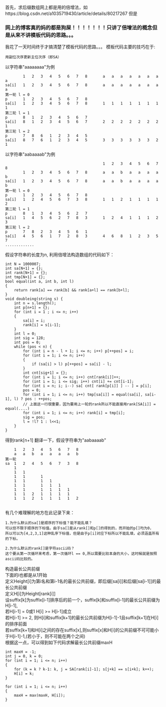 首先，求后缀数组网上都是用的倍增法，如https://blog.csdn.net/a1035719430/article/details/80217267
但是
### 网上的博客真的妈的都是狗屎！！！！！！！只讲了倍增法的概念但是从来不讲模板代码的思路。。。
我花了一天时间终于才搞清楚了模板代码的思路。。。
模板代码主要的技巧在于:
```
用副位次序更新主位次序（即SA）
```
以字符串"aaaaaaaa"为例
```
        1   2   3   4   5   6   7   8       a   a   a   a   a   a   a   a
sa[i]   1   2   3   4   5   6   7   8       a   a   a   a   a   a   a   a
第一轮 l = 0
p       1   2   3   4   5   6   7   8       
sa[i]   1   2   3   4   5   6   7   8       1   1   1   1   1   1   1   1
第二轮 l = 1
p       8   1   2   3   4   5   6   7       
sa[i]   8   1   2   3   4   5   6   7       2   2   2   2   2   2   2   1
第三轮 l = 2
p       7   8   6   1   2   3   4   5 
sa[i]   8   7   6   1   2   3   4   5       3   3   3   3   3   3   2   1
```
以字符串"aabaaaab"为例
```
                                            1   2   3   4   5   6   7   8
        1   2   3   4   5   6   7   8       a   a   b   a   a   a   a   b
sa[i]   1   2   3   4   5   6   7   8       a   a   b   a   a   a   a   b
第一轮 l = 0
p       1   2   3   4   5   6   7   8       
sa[i]   1   2   4   5   6   7   3   8       1   1   2   1   1   1   1   2
第二轮 l = 1
p       8   1   3   4   5   6   2   7       
sa[i]   1   4   5   6   2   7   8   3       1   2   4   1   1   1   2   3
第三轮 l = 2
p       7   8   2   3   4   5   6   1  
sa[i]   4   5   6   1   7   2   8   3       4   6   8   1   2   3   5   7
.............
```
假设字符串的长度为n,
利用倍增法构造数组的代码如下：
```
int N = 1000007;
int sa[N+1] = {};
int rank[N+1] = {};
int tmp[N+1] = {};
bool equal(int a, int b, int l)
{
    return rank[a] == rank[b] && rank[a+l] == rank[b+l];
}
void doubleing(string s) {
    int n = s.length();
    int p[n+1] = {};
    for (int i = 1 ; i <= n; i++)
    {
        sa[i] = i;
        rank[i] = s[i-1];
    }
    int l = 0;
    int sig = 128;
    int pos = 0;
    while (pos < n) {    
        for (int i = n - l + 1; i <= n; i++) p[++pos] = i;
        for (int i = 1; i <= n; i++)
        {
            if (sa[i] > l) p[++pos] = sa[i] - l;
        }
        int cnt[sig+1] = {};
        for (int i = 1; i <= n; i++) cnt[rank[i]]++;
        for (int i = 1; i <= sig; i++) cnt[i] += cnt[i-1];
        for (int i = n; i; i--) sa[ cnt[ rank[p[i]] ] -- ] = p[i];
        pos = 0;
        for (int i = 1; i <= n; i++) tmp[sa[i]] = equal(sa[i], sa[i-1], l) ? pos : ++pos;
        // 上面这一行很重要，因为要用上一轮的rank所以不能直接用rank[SA[i]] = equal(....)
        for (int i = 1; i <= n; i++) rank[i] = tmp[i];
        sig = pos;
        l = !l? 1 : l<<1;
    }
}

```
得到rank[n+1]
翻译一下，假设字符串为"aabaaaab"
```
    1   2   3   4   5   6   7   8
    a   a   b   a   a   a   a   b
第一轮 
sa  1   2   4   5   6   7   3   8
    1   
    1   1
    1   1       1
    1   1       1   1
    1   1       1   1   1
    1   1       1   1   1   1
    1   1   2   1   1   1   1
    1   1   2   1   1   1   1   2
    
```
有几个难理解的地方在此记录下来：
```
1.为什么默认的sa[]是顺序的下标值？能不能乱填？
可以但不限于顺序的下标值。由于sa[]是从rank[]和p[]的得到的，而开始的p[]均为0，
所以可以为[4,2,3,1]这种乱序下标值，但是由于p[i]对应下标所以不能乱填，必须涵盖所有的下标。

2.为什么默认的rank[]是字符ascii码？
这个要从第一次循环来考虑，第一次循环l == 0,所以需要比较本身的大小，这时候就是按照ascii码比较的。
```
构造最长公共前缀<br>
下面的i也都是从1开始<br>
定义Height[i]为第i名和第i-1名的最长公共前缀，即后缀[sa[i]]和后缀[sa[i-1]]的最长公共前缀<br>
定义H[i]为Height[rank[i]]<br>
设suffix[k]为suffix[i-1]排序后的前一个，suffix[k]和suffix[i-1]的最长公共前缀为H[i-1],<br>
若H[i-1] = 0或1 H[i] >= H[i-1]成立<br>
若H[i-1] >= 2, 则H[i]和suffix[k+1]的最长公共前缀为H[i-1]-1且suffix[k+1]在H[i]的排序前面<br>
若suffix[k+1]和H[i]之间的存在suffix[x],则suffix[x]和H[i]的公共前缀不可可能小于H[i-1]-1,(若小于，则不可能在两个之间)<br>
根据这一点，可以得到如下代码求解最长公共前缀maxH<br>
```
int maxH = -1;
int j = 0, k = 0;
for (int i = 1; i <= n; i++)
{
    for (k = k ? k-1: k, j = SA[rank[i]-1]; s[j+k] == s[i+k]; k++);
    H[i] = k;
}

for (int i = 1; i <= n; i++)
{
    maxH = max(maxH, H[i]);
}
```
